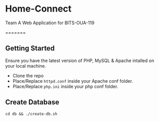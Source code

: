 # Home-Connect
Team A Web Application for BITS-OUA-119



=======
## Getting Started
Ensure you have the latest version of PHP, MySQL & Apache intalled on your local machine.
* Clone the repo
* Place/Replace `httpd.conf` inside your Apache conf folder.
* Place/Replace `php.ini` inside your php conf folder.

## Create Database 

```
cd db && ./create-db.sh
```
